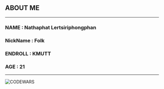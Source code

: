 ## ABOUT ME 
---
### NAME : Nathaphat Lertsiriphongphan
### NickName : Folk
### ENDROLL : KMUTT
### AGE : 21
---
![CODEWARS](https://www.codewars.com/users/NTPLSRPP/badges/large)


<!--
**NTPLSRPP/NTPLSRPP** is a ✨ _special_ ✨ repository because its `README.md` (this file) appears on your GitHub profile.

Here are some ideas to get you started:

- 🔭 I’m currently working on ...
- 🌱 I’m currently learning ...
- 👯 I’m looking to collaborate on ...
- 🤔 I’m looking for help with ...
- 💬 Ask me about ...
- 📫 How to reach me: ...
- 😄 Pronouns: ...
- ⚡ Fun fact: ...
-->
